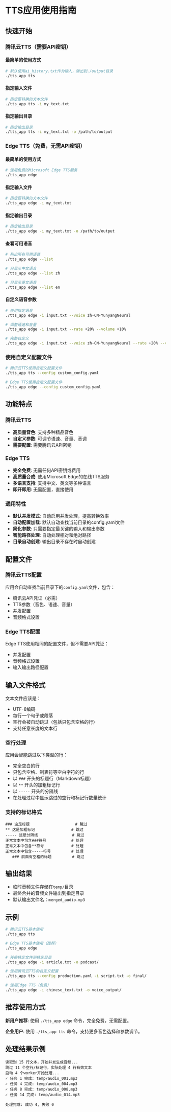 # TTS应用使用指南

## 快速开始

### 腾讯云TTS（需要API密钥）

#### 最简单的使用方式
```bash
# 默认使用ai_history.txt作为输入，输出到./output目录
./tts_app tts
```

#### 指定输入文件
```bash
# 指定要转换的文本文件
./tts_app tts -i my_text.txt
```

#### 指定输出目录
```bash
# 指定输出目录
./tts_app tts -i my_text.txt -o /path/to/output
```

### Edge TTS（免费，无需API密钥）

#### 最简单的使用方式
```bash
# 使用免费的Microsoft Edge TTS服务
./tts_app edge
```

#### 指定输入文件
```bash
# 指定要转换的文本文件
./tts_app edge -i my_text.txt
```

#### 指定输出目录
```bash
# 指定输出目录
./tts_app edge -i my_text.txt -o /path/to/output
```

#### 查看可用语音
```bash
# 列出所有可用语音
./tts_app edge --list

# 只显示中文语音
./tts_app edge --list zh

# 只显示英文语音
./tts_app edge --list en
```

#### 自定义语音参数
```bash
# 使用指定语音
./tts_app edge -i input.txt --voice zh-CN-YunyangNeural

# 调整语速和音量
./tts_app edge -i input.txt --rate +20% --volume +10%

# 完整自定义
./tts_app edge -i input.txt --voice zh-CN-YunyangNeural --rate +20% --volume +10% --pitch +5Hz
```

### 使用自定义配置文件
```bash
# 腾讯云TTS使用自定义配置文件
./tts_app tts --config custom_config.yaml

# Edge TTS使用自定义配置文件
./tts_app edge --config custom_config.yaml
```

## 功能特点

### 腾讯云TTS
- **高质量音色**: 支持多种精品音色
- **自定义参数**: 可调节语速、音量、音调
- **需要配置**: 需要腾讯云API密钥

### Edge TTS
- **完全免费**: 无需任何API密钥或费用
- **高质量合成**: 使用Microsoft Edge的在线TTS服务
- **多语言支持**: 支持中文、英文等多种语言
- **即开即用**: 无需配置，直接使用

### 通用特性
- **默认并发模式**: 自动启用并发处理，提高转换效率
- **自动配置加载**: 默认自动查找当前目录的config.yaml文件
- **简化参数**: 只需要指定最关键的输入和输出参数
- **智能路径处理**: 自动处理相对和绝对路径
- **目录自动创建**: 输出目录不存在时自动创建

## 配置文件

### 腾讯云TTS配置
应用会自动查找当前目录下的`config.yaml`文件，包含：
- 腾讯云API凭证（必需）
- TTS参数（音色、语速、音量）
- 并发配置
- 音频格式设置

### Edge TTS配置
Edge TTS使用相同的配置文件，但不需要API凭证：
- 并发配置
- 音频格式设置
- 输入输出路径配置

## 输入文件格式

文本文件应该是：
- UTF-8编码
- 每行一个句子或段落
- 空行会被自动跳过（包括只包含空格的行）
- 支持任意长度的文本行

### 空行处理
应用会智能跳过以下类型的行：
- 完全空白的行
- 只包含空格、制表符等空白字符的行
- 以 `###` 开头的标题行（Markdown标题）
- 以 `**` 开头的加粗标记行
- 以 `-----` 开头的分隔线
- 在处理过程中显示跳过的空行和标记行数量统计

### 支持的标记格式
```
### 这是标题                    # 跳过
** 这是加粗标记                # 跳过  
----- 这是分隔线               # 跳过
正常文本中包含###符号           # 处理
正常文本中包含**符号            # 处理
正常文本中包含-----符号         # 处理
   ### 前面有空格的标题         # 跳过
```

## 输出结果

- 临时音频文件存储在`temp/`目录
- 最终合并的音频文件输出到指定目录
- 默认输出文件名：`merged_audio.mp3`

## 示例

```bash
# 腾讯云TTS基本使用
./tts_app tts

# Edge TTS基本使用（推荐）
./tts_app edge

# 转换特定文件到特定目录
./tts_app edge -i article.txt -o podcast/

# 使用腾讯云TTS的自定义配置
./tts_app tts --config production.yaml -i script.txt -o final/

# 使用Edge TTS（免费）
./tts_app edge -i chinese_text.txt -o voice_output/
```

## 推荐使用方式

**新用户推荐**: 使用 `./tts_app edge` 命令，完全免费，无需配置。

**企业用户**: 使用 `./tts_app tts` 命令，支持更多音色选择和参数调节。

## 处理结果示例

```
读取到 15 行文本，开始并发生成音频...
跳过 11 个空行/标记行，实际处理 4 行有效文本
启动 4 个worker开始处理...
✓ 任务 1 完成: temp/audio_001.mp3
✓ 任务 4 完成: temp/audio_004.mp3
✓ 任务 8 完成: temp/audio_008.mp3
✓ 任务 14 完成: temp/audio_014.mp3

处理完成: 成功 4, 失败 0
```
